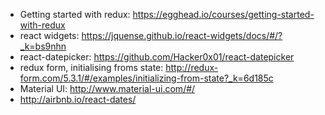 * Getting started with redux: https://egghead.io/courses/getting-started-with-redux
* react widgets: https://jquense.github.io/react-widgets/docs/#/?_k=bs9nhn
* react-datepicker: https://github.com/Hacker0x01/react-datepicker
* redux form, initialising froms state: http://redux-form.com/5.3.1/#/examples/initializing-from-state?_k=6d185c
* Material UI: http://www.material-ui.com/#/
* http://airbnb.io/react-dates/
